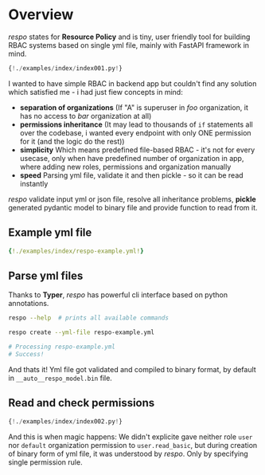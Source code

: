 # Overview

_respo_ states for **Resource Policy** and is tiny, user friendly tool for building RBAC systems based on single yml file, mainly with FastAPI framework in mind.

```python
{!./examples/index/index001.py!}
```

I wanted to have simple RBAC in backend app but couldn't find any solution which satisfied me - i had just fiew concepts in mind:

- **separation of organizations** (If "A" is superuser in _foo_ organization, it has no access to _bar_ organization at all)
- **permissions inheritance** (It may lead to thousands of `if` statements all over the codebase, i wanted every endpoint with only ONE permission for it (and the logic do the rest))
- **simplicity** Which means predefined file-based RBAC - it's not for every usecase, only when have predefined number of organization in app, where adding new roles, permissions and organization manually
- **speed** Parsing yml file, validate it and then pickle - so it can be read instantly

_respo_ validate input yml or json file, resolve all inheritance problems, **pickle** generated pydantic model to binary file and provide function to read from it.

## Example yml file

```yaml
{!./examples/index/respo-example.yml!}
```

## Parse yml files

Thanks to **Typer**, _respo_ has powerful cli interface based on python annotations.

```bash
respo --help  # prints all available commands

respo create --yml-file respo-example.yml

# Processing respo-example.yml
# Success!
```

And thats it!
Yml file got validated and compiled to binary format, by default in `__auto__respo_model.bin` file.

## Read and check permissions

```python
{!./examples/index/index002.py!}
```

And this is when magic happens: We didn't explicite gave neither role `user` nor `default` organization permission to `user.read_basic`, but during creation of binary form of yml file, it was understood by _respo_. Only by specifying single permission rule.

<br>
<br>
<br>
<br>
